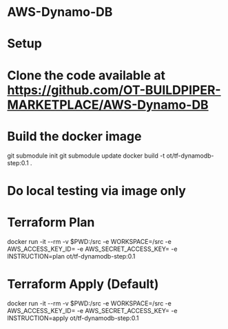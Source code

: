 # AWS-Dynamo-DB

# Setup
# Clone the code available at https://github.com/OT-BUILDPIPER-MARKETPLACE/AWS-Dynamo-DB
# Build the docker image

git submodule init
git submodule update
docker build -t ot/tf-dynamodb-step:0.1 .

# Do local testing via image only
# Terraform Plan
docker run -it --rm -v $PWD:/src -e WORKSPACE=/src -e AWS_ACCESS_KEY_ID=<?> -e AWS_SECRET_ACCESS_KEY=<?> -e INSTRUCTION=plan ot/tf-dynamodb-step:0.1

# Terraform Apply (Default)
docker run -it --rm -v $PWD:/src -e WORKSPACE=/src -e AWS_ACCESS_KEY_ID=<?> -e AWS_SECRET_ACCESS_KEY=<?> -e INSTRUCTION=apply ot/tf-dynamodb-step:0.1
